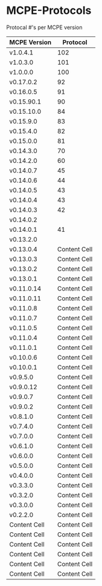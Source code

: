 # MCPE-Protocols
Protocal #'s per MCPE version


| MCPE Version  | Protocol |
| ------------- | ------------- |
|  v1.0.4.1  |  102  |
|  v1.0.3.0  |  101  |
|  v1.0.0.0  |  100  |
|  v0.17.0.2  | 92  |
|  v0.16.0.5  | 91  |
|  v0.15.90.1  |  90  |
|  v0.15.10.0  | 84  |
|  v0.15.9.0  |  83  |
|  v0.15.4.0  |  82  |
|  v0.15.0.0  |  81  |
|  v0.14.3.0  |  70  |
|  v0.14.2.0  |  60  |
|  v0.14.0.7  |  45  |
|  v0.14.0.6  |  44  |
|  v0.14.0.5  |  43  |
|  v0.14.0.4  |  43  |
|  v0.14.0.3  |  42  |
|  v0.14.0.2  |      |
|  v0.14.0.1  |  41  |
|  v0.13.2.0  |   |
|  v0.13.0.4  | Content Cell  |
|  v0.13.0.3  | Content Cell  |
|  v0.13.0.2  | Content Cell  |
|  v0.13.0.1  | Content Cell  |
|  v0.11.0.14  | Content Cell  |
|  v0.11.0.11  | Content Cell  |
|  v0.11.0.8  | Content Cell  |
|  v0.11.0.7  | Content Cell  |
|  v0.11.0.5  | Content Cell  |
|  v0.11.0.4  | Content Cell  |
|  v0.11.0.1  | Content Cell  |
|  v0.10.0.6  | Content Cell  |
|  v0.10.0.1  | Content Cell  |
|  v0.9.5.0  | Content Cell  |
|  v0.9.0.12  | Content Cell  |
|  v0.9.0.7  | Content Cell  |
|  v0.9.0.2  | Content Cell  |
|  v0.8.1.0  | Content Cell  |
|  v0.7.4.0  | Content Cell  |
|  v0.7.0.0  | Content Cell  |
|  v0.6.1.0  | Content Cell  |
|  v0.6.0.0  | Content Cell  |
|  v0.5.0.0  | Content Cell  |
|  v0.4.0.0  | Content Cell  |
|  v0.3.3.0  | Content Cell  |
|  v0.3.2.0  | Content Cell  |
|  v0.3.0.0  | Content Cell  |
|  v0.2.2.0  | Content Cell  |
| Content Cell  | Content Cell  |
| Content Cell  | Content Cell  |
| Content Cell  | Content Cell  |
| Content Cell  | Content Cell  |
| Content Cell  | Content Cell  |
| Content Cell  | Content Cell  |
